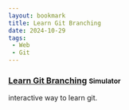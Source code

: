 ```yaml
---
layout: bookmark
title: Learn Git Branching
date: 2024-10-29
tags: 
 - Web
 - Git
---
```


### [Learn Git Branching](https://learngitbranching.js.org/) <small class="superscript">Simulator</small>

interactive way to learn git.